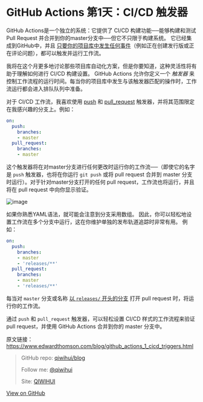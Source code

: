 # GitHub Actions 第1天：CI/CD 触发器


GitHub Actions是一个独立的系统：它提供了 CI/CD 构建功能──能够构建和测试 Pull Request 并合并到你的master分支中──但它不只限于构建系统。 它已经集成到GitHub中，并且 [只要你的项目库中发生任何事件](https://help.github.com/en/actions/automating-your-workflow-with-github-actions/events-that-trigger-workflows)（例如正在创建发行版或正在评论问题），都可以触发并运行工作流。

我将在这个月更多地讨论那些项目库自动化方案，但是你要知道，这种灵活性将有助于理解如何进行 CI/CD 构建设置。 GitHub Actions 允许你定义一个 *触发器* 来控制工作流程的运行时间。每当你的项目库中发生与该触发器匹配的操作时，工作流运行都会进入排队队列中准备。

<!--more-->

对于 CI/CD 工作流，我喜欢使用 [push](https://help.github.com/en/actions/automating-your-workflow-with-github-actions/events-that-trigger-workflows#push-event-push) 和 [pull_request](https://help.github.com/en/actions/automating-your-workflow-with-github-actions/events-that-trigger-workflows#pull-request-event-pull_request) 触发器，并将其范围限定在我感兴趣的分支上。例如：

```yml
on:
  push:
    branches:
    - master
  pull_request:
    branches:
    - master
```

这个触发器将在对master分支进行任何更改时运行你的工作流──（即使它的名字是 `push` 触发器，也将在你运行 `git push` 或将 pull request 合并到 master 分支时运行）。对于针对master分支打开的任何 pull request，工作流也将运行，并且将在 pull request 中向你显示验证。

![image](https://user-images.githubusercontent.com/3297411/77157504-749cbd80-6adc-11ea-8fd5-17d745208029.png)

如果你熟悉YAML语法，就可能会注意到分支采用数组。 因此，你可以轻松地设置工作流在多个分支中运行，这在你维护单独的发布轨道追踪时非常有用。 例如：

```yml
on:
  push:
    branches:
    - master
    - 'releases/**'
  pull_request:
    branches:
    - master
    - 'releases/**'
```

每当对 `master` 分支或名称 [以 `releases/` 开头的分支](https://help.github.com/en/actions/automating-your-workflow-with-github-actions/workflow-syntax-for-github-actions#onpushpull_requestbranchestags) 打开 pull request 时，将运行你的工作流。

通过 `push` 和 `pull_request` 触发器，可以轻松设置 CI/CD 样式的工作流程来验证 pull request，并使用 GitHub Actions 合并到你的 master 分支中。

原文链接：https://www.edwardthomson.com/blog/github_actions_1_cicd_triggers.html


> GitHub repo: [qiwihui/blog](https://github.com/qiwihui/blog)
>
> Follow me: [@qiwihui](https://github.com/qiwihui)
>
> Site: [QIWIHUI](https://qiwihui.com)


[View on GitHub](https://github.com/qiwihui/blog/issues/84)


